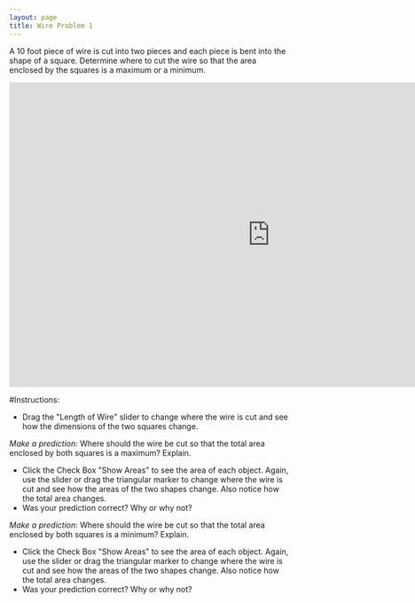 ```yaml
---
layout: page
title: Wire Problem 1
---
```

A 10 foot piece of wire is cut into two pieces and each piece is bent into the shape of a square. Determine where to cut the wire so that the area enclosed by the squares is a maximum or a minimum.

<iframe scrolling="no" src="https://tube.geogebra.org/material/iframe/id/ueFr50c4/width/940/height/550/border/888888/rc/false/ai/false/sdz/false/smb/false/stb/false/stbh/true/ld/false/sri/true/at/preferhtml5" width="940px" height="550px" style="border:0px;"> </iframe>

#Instructions:
* Drag the "Length of Wire" slider to change where the wire is cut and see how the dimensions of the two squares change.

 _Make a prediction_: Where should the wire be cut so that the total area enclosed by both squares is a maximum? Explain.

* Click the Check Box "Show Areas" to see the area of each object. Again, use the slider or drag the triangular marker to change where the wire is cut and see how the areas of the two shapes change. Also notice how the total area changes.
* Was your prediction correct? Why or why not?

 _Make a prediction_: Where should the wire be cut so that the total area enclosed by both squares is a minimum? Explain.

* Click the Check Box "Show Areas" to see the area of each object. Again, use the slider or drag the triangular marker to change where the wire is cut and see how the areas of the two shapes change. Also notice how the total area changes.
* Was your prediction correct? Why or why not?